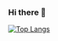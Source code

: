 ### Hi there 👋

[![Top Langs](https://github-readme-stats.vercel.app/api/top-langs/?username=harpreet007)](https://github.com/harpreet007/github-readme-stats)
<!--
**harpreet007/harpreet007** is a ✨ _special_ ✨ repository because its `README.md` (this file) appears on your GitHub profile.

Here are some ideas to get you started:

- 🔭 I’m currently working on ...
- 🌱 I’m currently learning ...
- 👯 I’m looking to collaborate on ...
- 🤔 I’m looking for help with ...
- 💬 Ask me about ...
- 📫 How to reach me: ...
- 😄 Pronouns: ...
- ⚡ Fun fact: ...
-->
